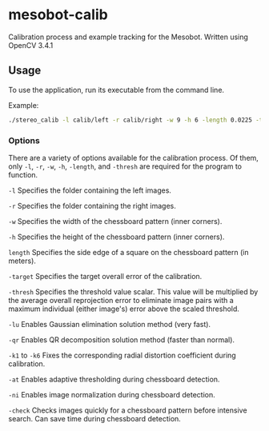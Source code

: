 # mesobot-calib
Calibration process and example tracking for the Mesobot. Written using OpenCV 3.4.1

## Usage
To use the application, run its executable from the command line.

Example:
```bash
./stereo_calib -l calib/left -r calib/right -w 9 -h 6 -length 0.0225 -thresh 1.4 -check
```

### Options
There are a variety of options available for the calibration process. Of them, only `-l`, `-r`, `-w`, `-h`, `-length`, and `-thresh` are required for the program to function.

`-l` Specifies the folder containing the left images.

`-r` Specifies the folder containing the right images.

`-w` Specifies the width of the chessboard pattern (inner corners).

`-h` Specifies the height of the chessboard pattern (inner corners).

`length` Specifies the side edge of a square on the chessboard pattern (in meters).

`-target` Specifies the target overall error of the calibration.

`-thresh` Specifies the threshold value scalar. This value will be multiplied by the average overall reprojection error to eliminate image pairs with a maximum individual (either image's) error above the scaled threshold.

`-lu` Enables Gaussian elimination solution method (very fast).

`-qr` Enables QR decomposition solution method (faster than normal).

`-k1` to `-k6` Fixes the corresponding radial distortion coefficient during calibration.

`-at` Enables adaptive thresholding during chessboard detection.

`-ni` Enables image normalization during chessboard detection.

`-check` Checks images quickly for a chessboard pattern before intensive search. Can save time during chessboard detection.
